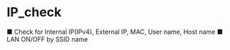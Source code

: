 # IP_check

■ Check for Internal IP(IPv4), External IP, MAC, User name, Host name
■ LAN ON/OFF by SSID name
